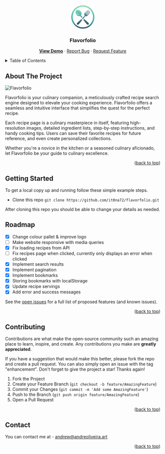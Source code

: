<div align="center">
  <a href="https://github.com/it0na72/flavorfolio/">
    <img src="/src/img/favicon.gif" alt="Logo" height="80">
  </a>
<h3 align="center">Flavorfolio</h3>

  <p align="center">
    <a href="https://flavorfolio-ruby.vercel.app/"><b>View Demo</b></a>
    ·
    <a href="https://github.com/it0na72/flavorfolio/issue">Report Bug</a>
    ·
    <a href="https://github.com/it0na72/flavorfolio/issue">Request Feature</a>
  </p>
</div>

<!-- TABLE OF CONTENTS -->
<details>
  <summary>Table of Contents</summary>
  <ol>
    <li>
      <a href="#about-the-project">About The Project</a>
    </li>
    <li>
      <a href="#getting-started">Getting Started</a>
    </li>
    <li><a href="#roadmap">Roadmap</a></li>
    <li><a href="#contributing">Contributing</a></li>
    <li><a href="#contact">Contact</a></li>
  </ol>
</details>

<!-- ABOUT THE PROJECT -->

## About The Project

![Flavorfolio](https://github.com/it0na72/flavorfolio/assets/56265972/9253172d-4300-45f0-86b4-03cbd00b1283)

Flavorfolio is your culinary companion, a meticulously crafted recipe search engine designed to elevate your cooking experience. Flavorfolio offers a seamless and intuitive interface that simplifies the quest for the perfect recipe.

Each recipe page is a culinary masterpiece in itself, featuring high-resolution images, detailed ingredient lists, step-by-step instructions, and handy cooking tips. Users can save their favorite recipes for future reference, and even create personalized collections.

Whether you're a novice in the kitchen or a seasoned culinary aficionado, let Flavorfolio be your guide to culinary excellence.

<p align="right">(<a href="#readme-top">back to top</a>)</p>

<!-- GETTING STARTED -->

## Getting Started

To get a local copy up and running follow these simple example steps.

- Clone this repo
  `git clone https://github.com/it0na72/flavorfolio.git`

After cloning this repo you should be able to change your details as needed.

<!-- ROADMAP -->

## Roadmap

- [x] Change colour pallet & improve logo
- [ ] Make website responsive with media queries
- [x] Fix loading recipes from API
- [ ] Fix recipes page when clicked, currently only displays an error when clicked
- [x] Implement search results
- [x] Implement pagination
- [x] Implement bookmarks
- [x] Storing bookmarks with localStorage
- [x] Update recipe servings
- [x] Add error and success messages

See the [open issues](https://github.com/it0na72/flavorfolio-website/issue) for a full list of proposed features (and known issues).

<p align="right">(<a href="#readme-top">back to top</a>)</p>

<!-- CONTRIBUTING -->

## Contributing

Contributions are what make the open-source community such an amazing place to learn, inspire, and create. Any contributions you make are **greatly appreciated**.

If you have a suggestion that would make this better, please fork the repo and create a pull request. You can also simply open an issue with the tag "enhancement".
Don't forget to give the project a star! Thanks again!

1. Fork the Project
2. Create your Feature Branch (`git checkout -b feature/AmazingFeature`)
3. Commit your Changes (`git commit -m 'Add some AmazingFeature'`)
4. Push to the Branch (`git push origin feature/AmazingFeature`)
5. Open a Pull Request

<p align="right">(<a href="#readme-top">back to top</a>)</p>

<!-- CONTACT -->

## Contact

You can contact me at - andrew@andreoliveira.art

<p align="right">(<a href="#readme-top">back to top</a>)</p>
